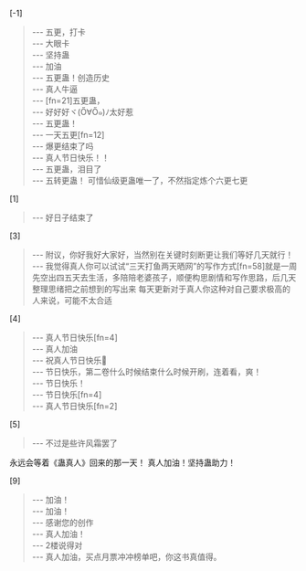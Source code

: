 
[-1] 
>--- 五更，打卡<br>
>--- 大眼卡<br>
>--- 坚持蛊<br>
>--- 加油<br>
>--- 五更蛊！创造历史<br>
>--- 真人牛逼<br>
>--- [fn=21]五更蛊，<br>
>--- 好好好ヾ(Ő∀Ő๑)ﾉ太好惹<br>
>--- 五更蛊！<br>
>--- 一天五更[fn=12]<br>
>--- 爆更结束了吗<br>
>--- 真人节日快乐！！<br>
>--- 五更蛊，泪目了<br>
>--- 五转更蛊！
可惜仙级更蛊唯一了，不然指定炼个六更七更<br>

[1] 
>--- 好日子结束了<br>

[3] 
>--- 附议，你好我好大家好，当然别在关键时刻断更让我们等好几天就行！<br>
>--- 我觉得真人你可以试试“三天打鱼两天晒网”的写作方式[fn=58]就是一周先空出四五天去生活，多陪陪老婆孩子，顺便构思剧情和写作思路，后几天整理思绪把之前想到的写出来
每天更新对于真人你这种对自己要求极高的人来说，可能不太合适<br>

[4] 
>--- 真人节日快乐[fn=4]<br>
>--- 真人加油<br>
>--- 祝真人节日快乐🎊<br>
>--- 节日快乐，第二卷什么时候结束什么时候开刷，连着看，爽！<br>
>--- 节日快乐！<br>
>--- 节日快乐[fn=4]<br>
>--- 真人节日快乐[fn=2]<br>

[5] 
>--- 不过是些许风霜罢了

永远会等着《蛊真人》回来的那一天！
真人加油！坚持蛊助力！<br>

[9] 
>--- 加油！<br>
>--- 加油！<br>
>--- 感谢您的创作<br>
>--- 真人加油！<br>
>--- 2楼说得对<br>
>--- 真人加油，买点月票冲冲榜单吧，你这书真值得。<br>
